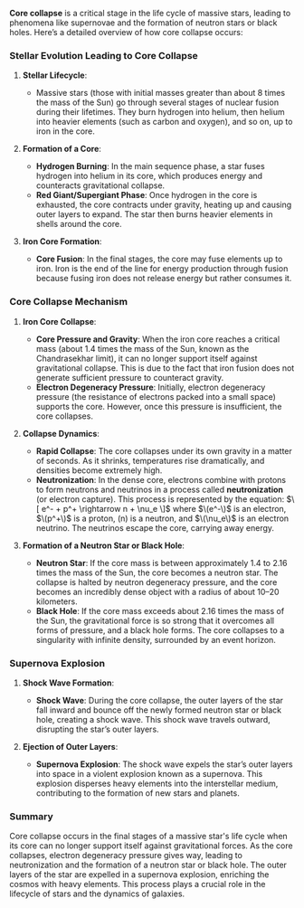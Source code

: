**Core collapse** is a critical stage in the life cycle of massive stars, leading to phenomena like supernovae and the formation of neutron stars or black holes. Here’s a detailed overview of how core collapse occurs:

### Stellar Evolution Leading to Core Collapse

1. **Stellar Lifecycle**:
   - Massive stars (those with initial masses greater than about 8 times the mass of the Sun) go through several stages of nuclear fusion during their lifetimes. They burn hydrogen into helium, then helium into heavier elements (such as carbon and oxygen), and so on, up to iron in the core.

2. **Formation of a Core**:
   - **Hydrogen Burning**: In the main sequence phase, a star fuses hydrogen into helium in its core, which produces energy and counteracts gravitational collapse.
   - **Red Giant/Supergiant Phase**: Once hydrogen in the core is exhausted, the core contracts under gravity, heating up and causing outer layers to expand. The star then burns heavier elements in shells around the core.

3. **Iron Core Formation**:
   - **Core Fusion**: In the final stages, the core may fuse elements up to iron. Iron is the end of the line for energy production through fusion because fusing iron does not release energy but rather consumes it.

### Core Collapse Mechanism

1. **Iron Core Collapse**:
   - **Core Pressure and Gravity**: When the iron core reaches a critical mass (about 1.4 times the mass of the Sun, known as the Chandrasekhar limit), it can no longer support itself against gravitational collapse. This is due to the fact that iron fusion does not generate sufficient pressure to counteract gravity.
   - **Electron Degeneracy Pressure**: Initially, electron degeneracy pressure (the resistance of electrons packed into a small space) supports the core. However, once this pressure is insufficient, the core collapses.

2. **Collapse Dynamics**:
   - **Rapid Collapse**: The core collapses under its own gravity in a matter of seconds. As it shrinks, temperatures rise dramatically, and densities become extremely high.
   - **Neutronization**: In the dense core, electrons combine with protons to form neutrons and neutrinos in a process called **neutronization** (or electron capture). This process is represented by the equation:
     $\[
     e^- + p^+ \rightarrow n + \nu_e
     \]$
     where $\(e^-\)$ is an electron, $\(p^+\)$ is a proton, \(n\) is a neutron, and $\(\nu_e\)$ is an electron neutrino. The neutrinos escape the core, carrying away energy.

3. **Formation of a Neutron Star or Black Hole**:
   - **Neutron Star**: If the core mass is between approximately 1.4 to 2.16 times the mass of the Sun, the core becomes a neutron star. The collapse is halted by neutron degeneracy pressure, and the core becomes an incredibly dense object with a radius of about 10–20 kilometers.
   - **Black Hole**: If the core mass exceeds about 2.16 times the mass of the Sun, the gravitational force is so strong that it overcomes all forms of pressure, and a black hole forms. The core collapses to a singularity with infinite density, surrounded by an event horizon.

### Supernova Explosion

1. **Shock Wave Formation**:
   - **Shock Wave**: During the core collapse, the outer layers of the star fall inward and bounce off the newly formed neutron star or black hole, creating a shock wave. This shock wave travels outward, disrupting the star’s outer layers.

2. **Ejection of Outer Layers**:
   - **Supernova Explosion**: The shock wave expels the star’s outer layers into space in a violent explosion known as a supernova. This explosion disperses heavy elements into the interstellar medium, contributing to the formation of new stars and planets.

### Summary

Core collapse occurs in the final stages of a massive star's life cycle when its core can no longer support itself against gravitational forces. As the core collapses, electron degeneracy pressure gives way, leading to neutronization and the formation of a neutron star or black hole. The outer layers of the star are expelled in a supernova explosion, enriching the cosmos with heavy elements. This process plays a crucial role in the lifecycle of stars and the dynamics of galaxies.
